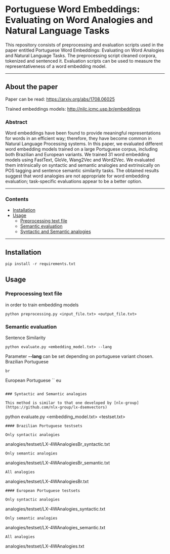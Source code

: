 # Portuguese Word Embeddings: Evaluating on Word Analogies and Natural Language Tasks

This repository consists of preprocessing and evaluation scripts used in the paper entitled Portuguese Word Embeddings: Evaluating on Word Analogies and Natural Language Tasks.
The preprocessing script cleaned corpora, tokenized and sentenced it.
Evaluation scripts can be used to measure the representativeness of a word embedding model.

---

## About the paper

Paper can be read:
https://arxiv.org/abs/1708.06025

Trained embeddings models:
http://nilc.icmc.usp.br/embeddings

### Abstract

Word embeddings have been found to provide meaningful representations for words in an efficient way; therefore, they have become common in Natural Language Processing systems. In this paper, we evaluated different word embedding models trained on a large Portuguese corpus, including both Brazilian and European variants. We trained 31 word embedding models using FastText, GloVe, Wang2Vec and Word2Vec. We evaluated them intrinsically on syntactic and semantic analogies and extrinsically on POS tagging and sentence semantic similarity tasks. The obtained results suggest that word analogies are not appropriate for word embedding evaluation; task-specific evaluations appear to be a better option. 

---

### Contents

* [Installation](#installation)
* [Usage](#usage)
  * [Preprocessing text file](#preprocessing-text-file)
  * [Semantic evaluation](#semantic-evaluation)
  * [Syntactic and Semantic analogies](#syntactic-and-semantic-analogies)

---

## Installation
```
pip install -r requirements.txt 
```

## Usage

### Preprocessing text file

in order to train embedding models
```
python preprocessing.py <input_file.txt> <output_file.txt>
```

### Semantic evaluation

Sentence Similarity
```
python evaluate.py <embedding_model.txt> --lang
```
Parameter **--lang** can be set depending on portuguese variant chosen.
Brazilian Portuguese
```
br
```
European Portuguese
``
eu
```

### Syntactic and Semantic analogies

This method is similar to that one developed by [nlx-group](https://github.com/nlx-group/lx-dsemvectors)
```
python evaluate.py <embedding_model.txt> <testset.txt>
```
#### Brazilian Portuguese testsets

Only syntactic analogies
```
analogies/testset/LX-4WAnalogiesBr_syntactic.txt
```
Only semantic analogies
```
analogies/testset/LX-4WAnalogiesBr_semantic.txt
```
All analogies
```
analogies/testset/LX-4WAnalogiesBr.txt
```
#### European Portuguese testsets

Only syntactic analogies
```
analogies/testset/LX-4WAnalogies_syntactic.txt
```
Only semantic analogies
```
analogies/testset/LX-4WAnalogies_semantic.txt
```
All analogies
```
  analogies/testset/LX-4WAnalogies.txt
```
